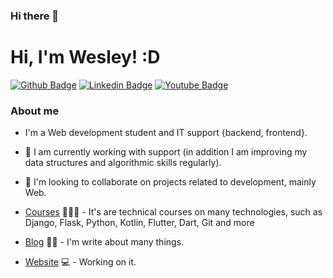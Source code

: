 ### Hi there 👋

# Hi, I'm Wesley! :D

[![Github Badge](https://img.shields.io/badge/-Github-000?style=flat-square&logo=Github&logoColor=white&link=https://github.com/Whelan01)](https://github.com/Whelan01)
[![Linkedin Badge](https://img.shields.io/badge/-LinkedIn-blue?style=flat-square&logo=Linkedin&logoColor=white&link=https://www.linkedin.com/in/wesley-lima-999214170/)](https://www.linkedin.com/in/wesley-lima-999214170/)
[![Youtube Badge](https://img.shields.io/badge/-YouTube-ff0000?style=flat-square&labelColor=ff0000&logo=youtube&logoColor=white&link=https://www.youtube.com/channel/UCJ7hQO1f4BMhbqSyc2TD8NA)](https://www.youtube.com/channel/UCJ7hQO1f4BMhbqSyc2TD8NA)

### About me
- I'm a Web development student and IT support {backend, frontend}.
- 🔭 I am currently working with support (in addition I am improving my data structures and algorithmic skills regularly).
- 🤝 I'm looking to collaborate on projects related to development, mainly Web.

- [Courses](https://www.treinaweb.com.br/cursos-online?q=fagner+pinheiro) 👨🏼‍🏫 - It's are technical courses on many technologies, such as Django, Flask, Python, Kotlin, Flutter, Dart, Git and more
- [Blog](https://www.treinaweb.com.br/blog/author/fagner-pinheiro/) ✍🏼 - I'm write about many things.
- [Website](https://fagnerpsantos.dev/) 💻 - Working on it.
<!--
**Whelan01/Whelan01** is a ✨ _special_ ✨ repository because its `README.md` (this file) appears on your GitHub profile.


